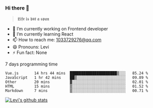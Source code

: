 ### Hi there 👋

> 𝕷𝖎𝖋𝖊 𝖎𝖘 𝖇𝖚𝖙 𝖆 𝖘𝖕𝖆𝖓

- 🔭 I’m currently working on Frontend developer
- 🌱 I’m currently learning React
- 📫 How to reach me: 1033729276@qq.com
- 😄 Pronouns: Levi
- ⚡ Fun fact: None


7 days programming time



<!--START_SECTION:waka-->
```text
Vue.js       14 hrs 44 mins  █████████████████████▒░░░   85.24 % 
JavaScript   1 hr 42 mins    ██▒░░░░░░░░░░░░░░░░░░░░░░   09.89 % 
Other        20 mins         ▓░░░░░░░░░░░░░░░░░░░░░░░░   02.01 % 
HTML         15 mins         ▒░░░░░░░░░░░░░░░░░░░░░░░░   01.52 % 
Markdown     7 mins          ▒░░░░░░░░░░░░░░░░░░░░░░░░   00.71 % 
```
<!--END_SECTION:waka-->


[![Levi's github stats](https://github-readme-stats.vercel.app/api?username=chaossssss)](https://github.com/anuraghazra/github-readme-stats)

